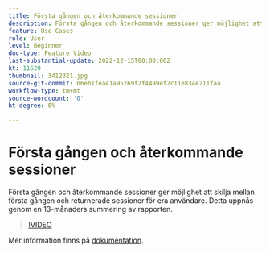 ```yaml
---
title: Första gången och återkommande sessioner
description: Första gången och återkommande sessioner ger möjlighet att skilja mellan första gången och returnerade sessioner för era användare. Detta uppnås genom en 13-månaders summering av rapporten.
feature: Use Cases
role: User
level: Beginner
doc-type: Feature Video
last-substantial-update: 2022-12-15T00:00:00Z
kt: 11620
thumbnail: 3412321.jpg
source-git-commit: 06eb1fea41a95769f2f4499ef2c11e834e211faa
workflow-type: tm+mt
source-wordcount: '0'
ht-degree: 0%

---
```



# Första gången och återkommande sessioner

Första gången och återkommande sessioner ger möjlighet att skilja mellan första gången och returnerade sessioner för era användare. Detta uppnås genom en 13-månaders summering av rapporten.

>[!VIDEO](https://video.tv.adobe.com/v/3412321/?quality=12&learn=on)

Mer information finns på [dokumentation](https://experienceleague.adobe.com/docs/analytics-platform/using/cja-usecases/data-views/data-views-usecases.html?lang=en#new-repeat).
